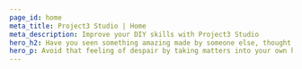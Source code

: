 ```yaml
---
page_id: home
meta_title: Project3 Studio | Home
meta_description: Improve your DIY skills with Project3 Studio
hero_h2: Have you seen something amazing made by someone else, thought about buying it, but then were met with sticker shock?
hero_p: Avoid that feeling of despair by taking matters into your own hands! How? Click the link below to learn more.
---
```


